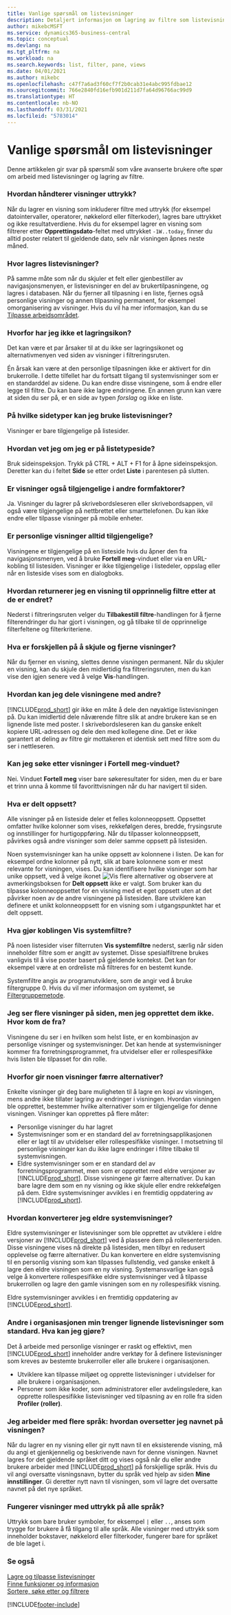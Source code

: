 ```yaml
---
title: Vanlige spørsmål om listevisninger
description: Detaljert informasjon om lagring av filtre som listevisninger.
author: mikebcMSFT
ms.service: dynamics365-business-central
ms.topic: conceptual
ms.devlang: na
ms.tgt_pltfrm: na
ms.workload: na
ms.search.keywords: list, filter, pane, views
ms.date: 04/01/2021
ms.author: mikebc
ms.openlocfilehash: c47f7a6ad3f60cf7f2b0cab31e4abc995fdbae12
ms.sourcegitcommit: 766e2840fd16efb901d211d7fa64d96766ac99d9
ms.translationtype: HT
ms.contentlocale: nb-NO
ms.lasthandoff: 03/31/2021
ms.locfileid: "5783014"
---
```

# <a name="list-views-faq"></a>Vanlige spørsmål om listevisninger
Denne artikkelen gir svar på spørsmål som våre avanserte brukere ofte spør om arbeid med listevisninger og lagring av filtre.  

### <a name="how-do-views-handle-expressions"></a>Hvordan håndterer visninger uttrykk?

Når du lagrer en visning som inkluderer filtre med uttrykk (for eksempel datointervaller, operatorer, nøkkelord eller filterkoder), lagres bare uttrykket og ikke resultatverdiene. Hvis du for eksempel lagrer en visning som filtrerer etter **Opprettingsdato**-feltet med uttrykket `-1W..today`, finner du alltid poster relatert til gjeldende dato, selv når visningen åpnes neste måned.

### <a name="where-are-list-views-saved"></a>Hvor lagres listevisninger?

På samme måte som når du skjuler et felt eller gjenbestiller av navigasjonsmenyen, er listevisninger en del av brukertilpasningene, og lagres i databasen. Når du fjerner all tilpasning i en liste, fjernes også personlige visninger og annen tilpasning permanent, for eksempel omorganisering av visninger. Hvis du vil ha mer informasjon, kan du se [Tilpasse arbeidsområdet](ui-personalization-user.md).

### <a name="why-dont-i-have-a-save-icon"></a><a name="save"></a>Hvorfor har jeg ikke et lagringsikon?

Det kan være et par årsaker til at du ikke ser lagringsikonet og alternativmenyen ved siden av visninger i filtreringsruten.

Én årsak kan være at den personlige tilpasningen ikke er aktivert for din brukerrolle. I dette tilfellet har du fortsatt tilgang til systemvisninger som er en standarddel av sidene. Du kan endre disse visningene, som å endre eller legge til filtre. Du kan bare ikke lagre endringene. En annen grunn kan være at siden du ser på, er en side av typen *forslag* og ikke en liste.

### <a name="on-which-page-types-can-i-use-list-views"></a>På hvilke sidetyper kan jeg bruke listevisninger?

Visninger er bare tilgjengelige på listesider.

### <a name="how-do-i-know-whether-im-on-list-type-page"></a>Hvordan vet jeg om jeg er på listetypeside?

Bruk sideinspeksjon. Trykk på CTRL + ALT + F1 for å åpne sideinspeksjon. Deretter kan du i feltet **Side** se etter ordet **Liste** i parentesen på slutten.

### <a name="are-views-also-available-on-other-form-factors"></a>Er visninger også tilgjengelige i andre formfaktorer?

Ja. Visninger du lagrer på skrivebordsleseren eller skrivebordsappen, vil også være tilgjengelige på nettbrettet eller smarttelefonen. Du kan ikke endre eller tilpasse visninger på mobile enheter.

### <a name="are-my-personal-views-always-accessible"></a>Er personlige visninger alltid tilgjengelige?

Visningene er tilgjengelige på en listeside hvis du åpner den fra navigasjonsmenyen, ved å bruke **Fortell meg**-vinduet eller via en URL-kobling til listesiden. Visninger er ikke tilgjengelige i listedeler, oppslag eller når en listeside vises som en dialogboks.

### <a name="how-do-i-return-a-view-to-its-original-filters-after-modifying-them"></a>Hvordan returnerer jeg en visning til opprinnelig filtre etter at de er endret?

Nederst i filtreringsruten velger du **Tilbakestill filtre**-handlingen for å fjerne filterendringer du har gjort i visningen, og gå tilbake til de opprinnelige filterfeltene og filterkriteriene.

### <a name="what-is-the-difference-between-hiding-and-removing-views"></a>Hva er forskjellen på å skjule og fjerne visninger?

Når du fjerner en visning, slettes denne visningen permanent. Når du skjuler en visning, kan du skjule den midlertidig fra filtreringsruten, men du kan vise den igjen senere ved å velge **Vis**-handlingen.

### <a name="how-can-i-share-my-views-with-others"></a>Hvordan kan jeg dele visningene med andre?

[!INCLUDE[prod_short](includes/prod_short.md)] gir ikke en måte å dele den nøyaktige listevisningen på. Du kan imidlertid dele nåværende filtre slik at andre brukere kan se en lignende liste med poster. I skrivebordsleseren kan du ganske enkelt kopiere URL-adressen og dele den med kollegene dine. Det er ikke garantert at deling av filtre gir mottakeren et identisk sett med filtre som du ser i nettleseren.

### <a name="can-i-search-for-views-in-the-tell-me-window"></a>Kan jeg søke etter visninger i Fortell meg-vinduet?

Nei. Vinduet **Fortell meg** viser bare søkeresultater for siden, men du er bare et trinn unna å komme til favorittvisningen når du har navigert til siden.

### <a name="what-is-shared-layout"></a>Hva er delt oppsett?

Alle visninger på en listeside deler et felles kolonneoppsett. Oppsettet omfatter hvilke kolonner som vises, rekkefølgen deres, bredde, frysingsrute og innstillinger for hurtigoppføring. Når du tilpasser kolonneoppsett, påvirkes også andre visninger som deler samme oppsett på listesiden.

Noen systemvisninger kan ha unike oppsett av kolonnene i listen. De kan for eksempel ordne kolonner på nytt, slik at bare kolonnene som er mest relevante for visningen, vises. Du kan identifisere hvilke visninger som har unike oppsett, ved å velge ikonet ![Vis flere alternativer](media/show-more-options-icon.png "Vis flere alternativer") og observere at avmerkingsboksen for **Delt oppsett** ikke er valgt. Som bruker kan du tilpasse kolonneoppsettet for en visning med et eget oppsett uten at det påvirker noen av de andre visningene på listesiden. Bare utviklere kan definere et unikt kolonneoppsett for en visning som i utgangspunktet har et delt oppsett.

### <a name="what-does-the-show-system-filters-link-do"></a>Hva gjør koblingen Vis systemfiltre?

På noen listesider viser filterruten **Vis systemfiltre** nederst, særlig når siden inneholder filtre som er angitt av systemet. Disse spesialfiltrene brukes vanligvis til å vise poster basert på gjeldende kontekst. Det kan for eksempel være at en ordreliste må filtreres for en bestemt kunde.

Systemfiltre angis av programutviklere, som de angir ved å bruke filtergruppe 0. Hvis du vil mer informasjon om systemet, se [Filtergruppemetode](/dynamics365/business-central/dev-itpro/developer/methods-auto/record/record-filtergroup-method).

### <a name="i-see-multiple-views-on-my-page-but-i-didnt-create-them-where-did-they-come-from"></a>Jeg ser flere visninger på siden, men jeg opprettet dem ikke. Hvor kom de fra?

Visningene du ser i en hvilken som helst liste, er en kombinasjon av personlige visninger og systemvisninger. Det kan hende at systemvisninger kommer fra forretningsprogrammet, fra utvidelser eller er rollespesifikke hvis listen ble tilpasset for din rolle.

### <a name="why-do-some-views-provide-fewer-options"></a>Hvorfor gir noen visninger færre alternativer?

Enkelte visninger gir deg bare muligheten til å lagre en kopi av visningen, mens andre ikke tillater lagring av endringer i visningen. Hvordan visningen ble opprettet, bestemmer hvilke alternativer som er tilgjengelige for denne visningen. Visninger kan opprettes på flere måter:

- Personlige visninger du har lagret
- Systemvisninger som er en standard del av forretningsapplikasjonen eller er lagt til av utvidelser eller rollespesifikke visninger. I motsetning til personlige visninger kan du ikke lagre endringer i filtre tilbake til systemvisningen.
- Eldre systemvisninger som er en standard del av forretningsprogrammet, men som er opprettet med eldre versjoner av [!INCLUDE[prod_short](includes/prod_short.md)]. Disse visningene gir færre alternativer. Du kan bare lagre dem som en ny visning og ikke skjule eller endre rekkefølgen på dem. Eldre systemvisninger avvikles i en fremtidig oppdatering av [!INCLUDE[prod_short](includes/prod_short.md)].

### <a name="how-do-i-convert-legacy-system-views"></a>Hvordan konverterer jeg eldre systemvisninger?

Eldre systemvisninger er listevisninger som ble opprettet av utviklere i eldre versjoner av [!INCLUDE[prod_short](includes/prod_short.md)] ved å plassere dem på rollesentersiden. Disse visningene vises nå direkte på listesiden, men tilbyr en redusert opplevelse og færre alternativer. Du kan konvertere en eldre systemvisning til en personlig visning som kan tilpasses fullstendig, ved ganske enkelt å lagre den eldre visningen som en ny visning. Systemansvarlige kan også velge å konvertere rollespesifikke eldre systemvisninger ved å tilpasse brukerrollen og lagre den gamle visningen som en ny rollespesifikk visning.

Eldre systemvisninger avvikles i en fremtidig oppdatering av [!INCLUDE[prod_short](includes/prod_short.md)].

### <a name="others-in-my-organization-need-similar-list-views-as-standard-what-can-i-do"></a>Andre i organisasjonen min trenger lignende listevisninger som standard. Hva kan jeg gjøre?

Det å arbeide med personlige visninger er raskt og effektivt, men [!INCLUDE[prod_short](includes/prod_short.md)] inneholder andre verktøy for å definere listevisninger som kreves av bestemte brukerroller eller alle brukere i organisasjonen.
 - Utviklere kan tilpasse miljøet og opprette listevisninger i utvidelser for alle brukere i organisasjonen.
 - Personer som ikke koder, som administratorer eller avdelingsledere, kan opprette rollespesifikke listevisninger ved tilpasning av en rolle fra siden **Profiler (roller)**.

### <a name="i-work-with-multiple-languages-how-do-i-translate-the-name-of-the-view"></a>Jeg arbeider med flere språk: hvordan oversetter jeg navnet på visningen?

Når du lagrer en ny visning eller gir nytt navn til en eksisterende visning, må du angi et gjenkjennelig og beskrivende navn for denne visningen. Navnet lagres for det gjeldende språket ditt og vises også når du eller andre brukere arbeider med [!INCLUDE[prod_short](includes/prod_short.md)] på forskjellige språk. Hvis du vil angi oversatte visningsnavn, bytter du språk ved hjelp av siden **Mine innstillinger**. Gi deretter nytt navn til visningen, som vil lagre det oversatte navnet på det nye språket.

### <a name="do-views-with-expressions-work-in-all-languages"></a>Fungerer visninger med uttrykk på alle språk?

Uttrykk som bare bruker symboler, for eksempel `|` eller `..`, anses som trygge for brukere å få tilgang til alle språk. Alle visninger med uttrykk som inneholder bokstaver, nøkkelord eller filterkoder, fungerer bare for språket de ble laget i.

### <a name="see-also"></a>Se også

[Lagre og tilpasse listevisninger](ui-views.md)  
[Finne funksjoner og informasjon](ui-search.md)  
[Sortere, søke etter og filtrere](ui-enter-criteria-filters.md)  


[!INCLUDE[footer-include](includes/footer-banner.md)]